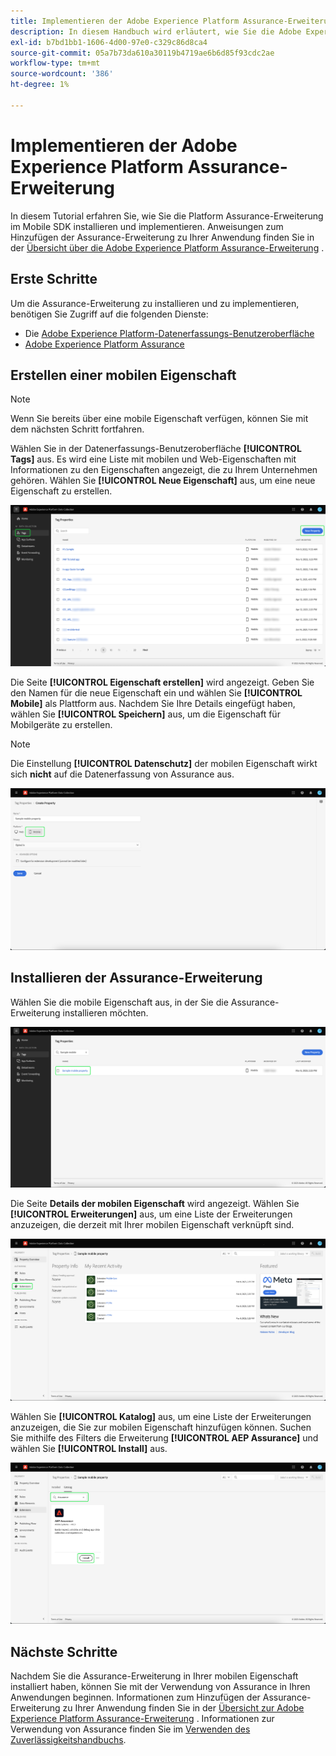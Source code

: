 ```yaml
---
title: Implementieren der Adobe Experience Platform Assurance-Erweiterung
description: In diesem Handbuch wird erläutert, wie Sie die Adobe Experience Platform Assurance-Erweiterung implementieren und installieren.
exl-id: b7bd1bb1-1606-4d00-97e0-c329c86d8ca4
source-git-commit: 05a7b73da610a30119b4719ae6b6d85f93cdc2ae
workflow-type: tm+mt
source-wordcount: '386'
ht-degree: 1%

---
```


# Implementieren der Adobe Experience Platform Assurance-Erweiterung

In diesem Tutorial erfahren Sie, wie Sie die Platform Assurance-Erweiterung im Mobile SDK installieren und implementieren. Anweisungen zum Hinzufügen der Assurance-Erweiterung zu Ihrer Anwendung finden Sie in der [Übersicht über die Adobe Experience Platform Assurance-Erweiterung](https://developer.adobe.com/client-sdks/documentation/platform-assurance-sdk/#add-the-aep-assurance-extension-to-your-app) .

## Erste Schritte

Um die Assurance-Erweiterung zu installieren und zu implementieren, benötigen Sie Zugriff auf die folgenden Dienste:

- Die [Adobe Experience Platform-Datenerfassungs-Benutzeroberfläche](https://experience.adobe.com/#/data-collection/)
- [Adobe Experience Platform Assurance](https://experience.adobe.com/assurance)

## Erstellen einer mobilen Eigenschaft

>[!NOTE]
>
>Wenn Sie bereits über eine mobile Eigenschaft verfügen, können Sie mit dem nächsten Schritt fortfahren.

Wählen Sie in der Datenerfassungs-Benutzeroberfläche **[!UICONTROL Tags]** aus. Es wird eine Liste mit mobilen und Web-Eigenschaften mit Informationen zu den Eigenschaften angezeigt, die zu Ihrem Unternehmen gehören. Wählen Sie **[!UICONTROL Neue Eigenschaft]** aus, um eine neue Eigenschaft zu erstellen.

![Die Schaltfläche &quot;Neue Eigenschaft&quot;ist hervorgehoben und zeigt an, was Sie zum Erstellen einer neuen Eigenschaft auswählen](./images/implement-assurance/create-new-property.png)

Die Seite **[!UICONTROL Eigenschaft erstellen]** wird angezeigt. Geben Sie den Namen für die neue Eigenschaft ein und wählen Sie **[!UICONTROL Mobile]** als Plattform aus. Nachdem Sie Ihre Details eingefügt haben, wählen Sie **[!UICONTROL Speichern]** aus, um die Eigenschaft für Mobilgeräte zu erstellen.

>[!NOTE]
>
>Die Einstellung **[!UICONTROL Datenschutz]** der mobilen Eigenschaft wirkt sich **nicht** auf die Datenerfassung von Assurance aus.

![Die Seite Eigenschaft erstellen wird angezeigt. Hier können Sie Informationen zu Ihrer mobilen Eigenschaft einfügen.](./images/implement-assurance/create-property.png)

## Installieren der Assurance-Erweiterung

Wählen Sie die mobile Eigenschaft aus, in der Sie die Assurance-Erweiterung installieren möchten.

![Die Seite &quot;Tag-Eigenschaften&quot;wird angezeigt, wobei die ausgewählte Eigenschaft für Mobilgeräte hervorgehoben ist.](./images/implement-assurance/select-mobile-property.png)

Die Seite **Details der mobilen Eigenschaft** wird angezeigt. Wählen Sie **[!UICONTROL Erweiterungen]** aus, um eine Liste der Erweiterungen anzuzeigen, die derzeit mit Ihrer mobilen Eigenschaft verknüpft sind.

![Die Detailseite für die mobile Eigenschaft wird angezeigt. Es werden Informationen zu den letzten Aktivitäten angezeigt. Die Registerkarte &quot;Erweiterungen&quot;ist hervorgehoben.](./images/implement-assurance/tag-properties.png)

Wählen Sie **[!UICONTROL Katalog]** aus, um eine Liste der Erweiterungen anzuzeigen, die Sie zur mobilen Eigenschaft hinzufügen können. Suchen Sie mithilfe des Filters die Erweiterung **[!UICONTROL AEP Assurance]** und wählen Sie **[!UICONTROL Install]** aus.

![Der Erweiterungskatalog wird angezeigt. Die Erweiterung &quot;Assurance&quot;wird nach gefiltert und angezeigt, wobei die Schaltfläche &quot;install&quot;hervorgehoben ist.](./images/implement-assurance/assurance-extension.png)

## Nächste Schritte

Nachdem Sie die Assurance-Erweiterung in Ihrer mobilen Eigenschaft installiert haben, können Sie mit der Verwendung von Assurance in Ihren Anwendungen beginnen. Informationen zum Hinzufügen der Assurance-Erweiterung zu Ihrer Anwendung finden Sie in der [Übersicht zur Adobe Experience Platform Assurance-Erweiterung](https://developer.adobe.com/client-sdks/documentation/platform-assurance-sdk/#add-the-aep-assurance-extension-to-your-app) . Informationen zur Verwendung von Assurance finden Sie im [Verwenden des Zuverlässigkeitshandbuchs](./using-assurance.md).
